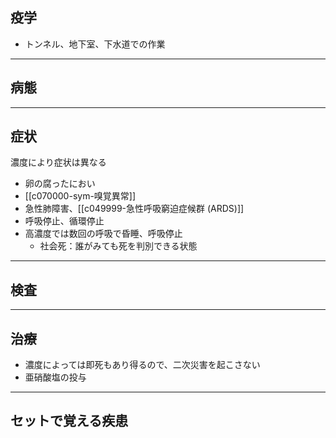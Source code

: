 ## 疫学
- トンネル、地下室、下水道での作業
---
## 病態
---
## 症状
濃度により症状は異なる
- 卵の腐ったにおい
- [[c070000-sym-嗅覚異常]]
- 急性肺障害、[[c049999-急性呼吸窮迫症候群 (ARDS)]]
- 呼吸停止、循環停止
- 高濃度では数回の呼吸で昏睡、呼吸停止
	- 社会死：誰がみても死を判別できる状態
---
## 検査
---
## 治療
- 濃度によっては即死もあり得るので、二次災害を起こさない
- 亜硝酸塩の投与
---
## セットで覚える疾患
